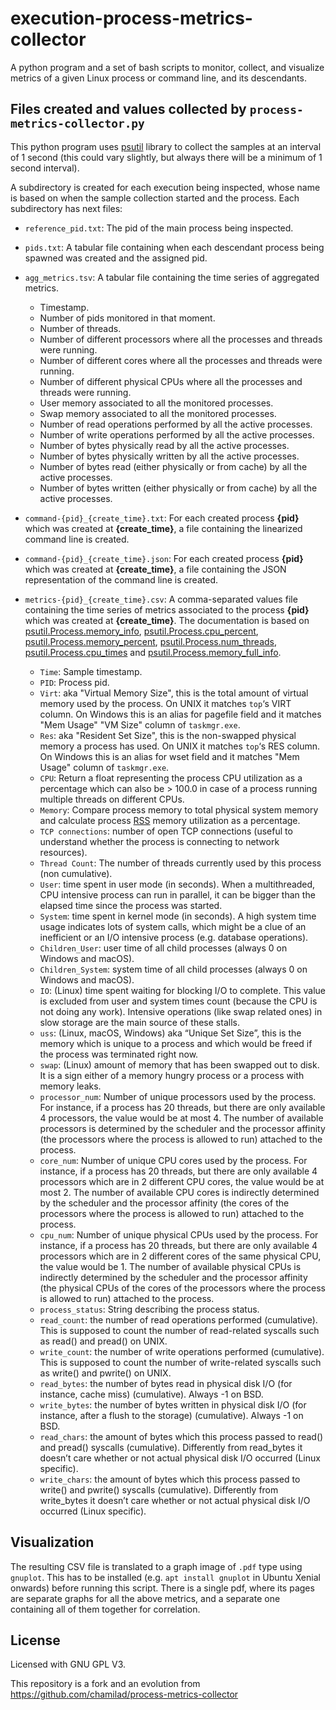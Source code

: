 # execution-process-metrics-collector
A python program and a set of bash scripts to monitor, collect, and visualize metrics of a given Linux process or command line, and its descendants.

## Files created and values collected by `process-metrics-collector.py`

This python program uses [psutil](https://github.com/giampaolo/psutil) library to collect the samples at an interval of 1 second (this could vary slightly, but always there will be a minimum of 1 second interval).

A subdirectory is created for each execution being inspected, whose name is based on when the sample collection started and the process. Each subdirectory has next files:

* `reference_pid.txt`: The pid of the main process being inspected.

* `pids.txt`: A tabular file containing when each descendant process being spawned was created and the assigned pid.

* `agg_metrics.tsv`: A tabular file containing the time series of aggregated metrics.
  * Timestamp.
  * Number of pids monitored in that moment.
  * Number of threads.
  * Number of different processors where all the processes and threads were running.
  * Number of different cores where all the processes and threads were running.
  * Number of different physical CPUs where all the processes and threads were running.
  * User memory associated to all the monitored processes.
  * Swap memory associated to all the monitored processes.
  * Number of read operations performed by all the active processes.
  * Number of write operations performed by all the active processes.
  * Number of bytes physically read by all the active processes.
  * Number of bytes physically written by all the active processes.
  * Number of bytes read (either physically or from cache) by all the active processes.
  * Number of bytes written (either physically or from cache) by all the active processes.

* `command-{pid}_{create_time}.txt`: For each created process **{pid}** which was created at **{create_time}**, a file containing the linearized command line is created.

* `command-{pid}_{create_time}.json`: For each created process **{pid}** which was created at **{create_time}**, a file containing the JSON representation of the command line is created.

* `metrics-{pid}_{create_time}.csv`: A comma-separated values file containing the time series of metrics associated to the process **{pid}** which was created at **{create_time}**. The documentation is based on [psutil.Process.memory_info](https://psutil.readthedocs.io/en/latest/#psutil.Process.memory_info), [psutil.Process.cpu_percent](https://psutil.readthedocs.io/en/latest/#psutil.Process.cpu_percent), [psutil.Process.memory_percent](https://psutil.readthedocs.io/en/latest/#psutil.Process.memory_percent), [psutil.Process.num_threads](https://psutil.readthedocs.io/en/latest/#psutil.Process.num_threads), [psutil.Process.cpu_times](https://psutil.readthedocs.io/en/latest/#psutil.Process.cpu_times) and [psutil.Process.memory_full_info](https://psutil.readthedocs.io/en/latest/#psutil.Process.memory_full_info).

  * `Time`: Sample timestamp.
  * `PID`: Process pid.
  * `Virt`: aka "Virtual Memory Size", this is the total amount of virtual memory used by the process. On UNIX it matches `top`‘s VIRT column. On Windows this is an alias for pagefile field and it matches "Mem Usage" "VM Size" column of `taskmgr.exe`.
  * `Res`: aka "Resident Set Size", this is the non-swapped physical memory a process has used. On UNIX it matches `top`‘s RES column. On Windows this is an alias for wset field and it matches "Mem Usage" column of `taskmgr.exe`.
  * `CPU`: Return a float representing the process CPU utilization as a percentage which can also be > 100.0 in case of a process running multiple threads on different CPUs.
  * `Memory`: Compare process memory to total physical system memory and calculate process [RSS](https://en.wikipedia.org/wiki/Resident_set_size) memory utilization as a percentage.
  * `TCP connections`: number of open TCP connections (useful to understand whether the process is connecting to network resources).
  * `Thread Count`: The number of threads currently used by this process (non cumulative).
  * `User`: time spent in user mode (in seconds). When a multithreaded, CPU intensive process can run in parallel, it can be bigger than the elapsed time since the process was started.
  * `System`: time spent in kernel mode (in seconds). A high system time usage indicates lots of system calls, which might be a clue of an inefficient or an I/O intensive process (e.g. database operations).
  * `Children_User`: user time of all child processes (always 0 on Windows and macOS).
  * `Children_System`: system time of all child processes (always 0 on Windows and macOS).
  * `IO`: (Linux) time spent waiting for blocking I/O to complete. This value is excluded from user and system times count (because the CPU is not doing any work). Intensive operations (like swap related ones) in slow storage are the main source of these stalls.
  * `uss`: (Linux, macOS, Windows) aka “Unique Set Size”, this is the memory which is unique to a process and which would be freed if the process was terminated right now.
  * `swap`: (Linux) amount of memory that has been swapped out to disk. It is a sign either of a memory hungry process or a process with memory leaks.
  * `processor_num`: Number of unique processors used by the process. For instance, if a process has 20 threads, but there are only available 4 processors, the value would be at most 4. The number of available processors is determined by the scheduler and the processor affinity (the processors where the process is allowed to run) attached to the process.
  * `core_num`: Number of unique CPU cores used by the process. For instance, if a process has 20 threads, but there are only available 4 processors which are in 2 different CPU cores, the value would be at most 2. The number of available CPU cores is indirectly determined by the scheduler and the processor affinity (the cores of the processors where the process is allowed to run) attached to the process.
  * `cpu_num`: Number of unique physical CPUs used by the process. For instance, if a process has 20 threads, but there are only available 4 processors which are in 2 different cores of the same physical CPU, the value would be 1. The number of available physical CPUs is indirectly determined by the scheduler and the processor affinity (the physical CPUs of the cores of the processors where the process is allowed to run) attached to the process.
  * `process_status`: String describing the process status.
  * `read_count`: the number of read operations performed (cumulative). This is supposed to count the number of read-related syscalls such as read() and pread() on UNIX.
  * `write_count`: the number of write operations performed (cumulative). This is supposed to count the number of write-related syscalls such as write() and pwrite() on UNIX.
  * `read_bytes`: the number of bytes read in physical disk I/O (for instance, cache miss) (cumulative). Always -1 on BSD.
  * `write_bytes`: the number of bytes written in physical disk I/O (for instance, after a flush to the storage) (cumulative). Always -1 on BSD.
  * `read_chars`: the amount of bytes which this process passed to read() and pread() syscalls (cumulative). Differently from read_bytes it doesn’t care whether or not actual physical disk I/O occurred (Linux specific).
  * `write_chars`: the amount of bytes which this process passed to write() and pwrite() syscalls (cumulative). Differently from write_bytes it doesn’t care whether or not actual physical disk I/O occurred (Linux specific).

## Visualization
The resulting CSV file is translated to a graph image of `.pdf` type using `gnuplot`. This has to be installed (e.g. `apt install gnuplot` in Ubuntu Xenial onwards) before running this script. There is a single pdf, where its pages are separate graphs for all the above metrics, and a separate one containing all of them together for correlation.

## License
Licensed with GNU GPL V3.

This repository is a fork and an evolution from https://github.com/chamilad/process-metrics-collector
